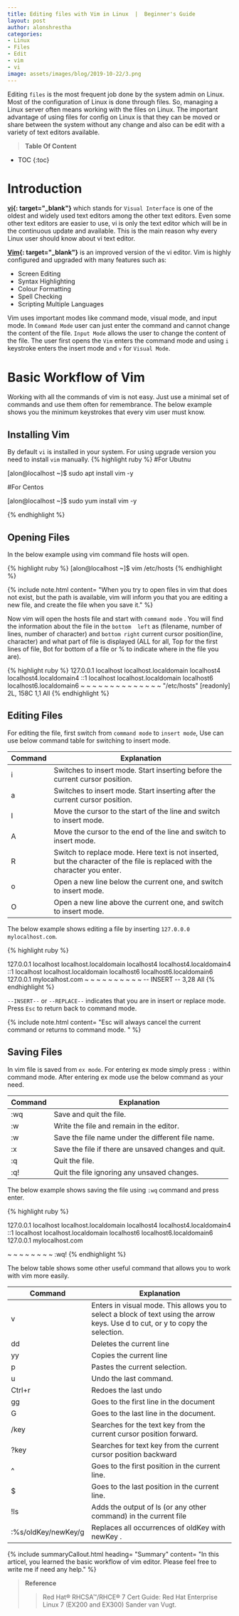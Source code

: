 ```yaml
---
title: Editing files with Vim in Linux  |  Beginner's Guide
layout: post
author: alonshrestha
categories:
- Linux
- Files
- Edit
- vim
- vi
image: assets/images/blog/2019-10-22/3.png
---
```


Editing `files` is the most frequent job done by the system admin on Linux. Most of the configuration of Linux is done through files. So, managing a Linux server often means working with the files on Linux. The important advantage of using files for config on Linux is that they can be moved or share between the system without any change and also can be edit with a variety of text editors available.

> **Table Of Content**

* TOC
{:toc}

# Introduction
**[vi](https://www.vim.org/
){: target="_blank"}**  which stands for `Visual Interface` is one of the oldest and widely used text editors among the other text editors. Even some other text editors are easier to use, vi is only the text editor which will be in the continuous update and available. This is the main reason why every Linux user should know about vi text editor.

**[Vim](https://www.vim.org/
){: target="_blank"}** is an improved version of the vi editor. Vim is highly configured and upgraded with many features such as:
* Screen Editing
* Syntax Highlighting
* Colour Formatting
* Spell Checking
* Scripting Multiple Languages

Vim uses important modes like command mode, visual mode, and input mode. In `Command Mode` user can just enter the command and cannot change the content of the file. `Input Mode` allows the user to change the content of the file. The user first opens the `Vim` enters the command mode and using `i` keystroke enters the insert mode and `v` for `Visual Mode`.

# Basic Workflow of Vim
Working with all the commands of vim is not easy. Just use a minimal set of commands and use them often for remembrance. The below example shows you the minimum keystrokes that every vim user must know.

## Installing Vim
By default `vi` is installed in your system. For using upgrade version you need to install `vim` manually.
{% highlight ruby %}
#For Ubutnu

[alon@localhost ~]$ sudo apt install vim -y

#For Centos

[alon@localhost ~]$ sudo yum install vim -y

{% endhighlight %}

## Opening Files
In the below example using vim command file hosts will open.

{% highlight ruby %}
[alon@localhost ~]$ vim /etc/hosts
{% endhighlight %}

{% include note.html content= "When you try to open files in vim that does not exist, but the path is available, vim will inform you that you are editing a new file, and create the file when you save it." %}

Now vim will open the hosts file and start with `command mode` . You will find the information about the file in the `bottom  left` as (filename, number of lines, number of character) and `bottom right` current cursor position(line, character) and what part of file is displayed (ALL for all, Top for the first lines of file, Bot for bottom of a file or % to indicate where in the file you are).

{% highlight ruby %}
127.0.0.1   localhost localhost.localdomain localhost4 localhost4.localdomain4
::1         localhost localhost.localdomain localhost6 localhost6.localdomain6
~
~
~
~
~
~
~
~
~
~
~
~
~
~
"/etc/hosts" [readonly] 2L, 158C                              1,1           All
{% endhighlight %}

## Editing Files
For editing the file, first switch from `command mode` to `insert mode`, Use can use below command table for switching to insert mode.

|Command  | Explanation  |
|---|---|
| i |  Switches to insert mode. Start inserting before the current cursor position. |
| a |  Switches to insert mode. Start inserting after the current cursor position.  |
| I |    Move the cursor to the start of the line and switch to insert mode.  |
|  A  |  Move the cursor to the end of the line and switch to insert mode.  |
| R  |  Switch to replace mode. Here text is not inserted, but the character of the file is replaced with the character you enter. |
| o | Open a new line below the current one, and switch to insert mode. |
|   O  |  Open a new line above the current one, and switch to insert mode. |


The below example shows editing a file by inserting `127.0.0.0      mylocalhost.com`.

{% highlight ruby %}

127.0.0.1   localhost localhost.localdomain localhost4 localhost4.localdomain4
::1         localhost localhost.localdomain localhost6 localhost6.localdomain6
127.0.0.1   mylocalhost.com
~
~
~
~
~
~
~
~
~
~
-- INSERT --                                                  3,28          All
{% endhighlight %}

`--INSERT--` or `--REPLACE--` indicates that you are in insert or replace mode. Press `Esc` to return back to command mode.

{% include note.html content= "Esc will always cancel the current command or returns to command mode. " %}

## Saving Files
In vim file is saved from `ex mode`. For entering ex mode simply press `:` within command mode. After entering ex mode use the below command as your need.

|Command  | Explanation  |
|---|---|
| :wq |  Save and quit the file. |
| :w |  Write the file and remain in the editor.  |
| :w <filename> |    Save the file name under the different file name.  |
|  :x  |  Save the file if there are unsaved changes and quit.  |
| :q |  Quit the file. |
| :q! |  Quit the file ignoring any unsaved changes. |

The below example shows saving the file using `:wq` command and press enter.

{% highlight ruby %}

127.0.0.1   localhost localhost.localdomain localhost4 localhost4.localdomain4
::1         localhost localhost.localdomain localhost6 localhost6.localdomain6
127.0.0.1   mylocalhost.com

~
~
~
~
~
~
~
~
:wq!
{% endhighlight %}

The below table shows some other useful command that allows you to work with vim more easily.

|Command  | Explanation  |
|---|---|
|   v  |   Enters in visual mode. This allows you to select a block of text using the arrow keys. Use  d  to cut, or  y  to copy the selection. |
|   dd  |  Deletes the current line |
|   yy  |  Copies the current line |
|   p  |  Pastes the current selection.  |
|   u |   Undo the last command. |
| Ctrl+r |    Redoes the last undo |
|  gg  |   Goes to the first line in the document |
| G | Goes to the last line in the document. |
| /key |  Searches for the text key  from the current cursor position forward. |
| ?key |  Searches for  text key  from the current cursor position backward |
| ^ |  Goes to the first position in the current line. |
| $ |  Goes to the last position in the current line. |
| !ls |   Adds the output of  ls  (or any other command) in the current file |
| :%s/oldKey/newKey/g  |  Replaces all occurrences of  oldKey  with  newKey .  |

{% include summaryCallout.html heading= "Summary" content= "In this articel, you learned the basic workflow of vim editor. Please feel free to write me if need any help." %}

> **Reference**
>  > Red Hat® RHCSA™/RHCE® 7 Cert Guide: Red Hat Enterprise Linux 7 (EX200 and EX300) Sander van Vugt.
